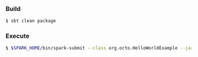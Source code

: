 ### Build

```bash
$ sbt clean package
```


### Execute

```bash
$ $SPARK_HOME/bin/spark-submit --class org.octo.HelloWorldExample --jars ~/etc/spark-cassandra-connector-assembly-2.0.0-M3.jar target/scala-2.11/octo-spark_2.11-1.0.jar
```

